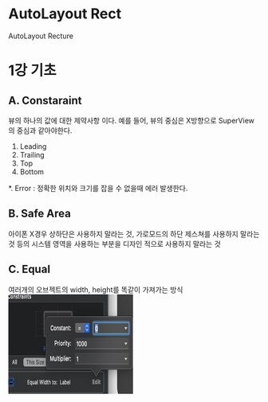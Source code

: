 # AutoLayout Rect
AutoLayout Recture

1강 기초
===========
## A. Constaraint
뷰의 하나의 값에 대한 제약사항 이다. 예를 들어, 뷰의 중심은 X방향으로 SuperView의 중심과 같아야한다.

1. Leading
2. Trailing
3. Top
4. Bottom

*. Error : 정확한 위치와 크기를 잡을 수 없을때 에러 발생한다.

## B. Safe Area
아이폰 X경우 상하단은 사용하지 말라는 것, 가로모드의 하단 제스쳐를 사용하지 말라는 것 등의 시스템 영역을 사용하는 부분을 디자인 적으로 사용하지 말라는 것

## C. Equal
여러개의 오브젝트의 width, height를 똑같이 가져가는 방식
<img src = "https://github.com/HwangWoonChun/AutoLayout/blob/master/%E1%84%89%E1%85%B3%E1%84%8F%E1%85%B3%E1%84%85%E1%85%B5%E1%86%AB%E1%84%89%E1%85%A3%E1%86%BA%202019-06-19%20%E1%84%8B%E1%85%A9%E1%84%92%E1%85%AE%2012.28.26%202.png" width = 250 height = 200>
